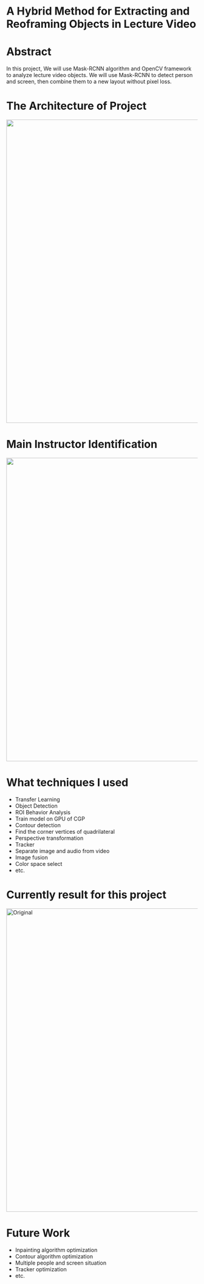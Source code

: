 # A Hybrid Method for Extracting and Reoframing Objects in Lecture Video       

# Abstract
In this project, We will use Mask-RCNN algorithm and OpenCV framework to analyze lecture video objects.
We will use Mask-RCNN to detect person and screen, then combine them to a new layout without pixel loss.

# The Architecture of Project
<img src="https://github.com/xidaniel/Lecture-Video-Objects-Reframing/blob/master/image/structure%20of%20project.png" width=800 align=center />

# Main Instructor Identification
<img src="https://github.com/xidaniel/Lecture-Video-Objects-Reframing/blob/master/image/main%20speaker.png" width=800 align=center />

# What techniques I used
- Transfer Learning
- Object Detection
- ROI Behavior Analysis
- Train model on GPU of CGP
- Contour detection
- Find the corner vertices of quadrilateral
- Perspective transformation
- Tracker
- Separate image and audio from video
- Image fusion
- Color space select
- etc.

# Currently result for this project
<img src="https://github.com/xidaniel/Lecture-Video-Objects-Reframing/blob/master/image/example.png" width = "800"  alt="Original" align=center />

# Future Work

- Inpainting algorithm optimization
- Contour algorithm optimization
- Multiple people and screen situation
- Tracker optimization
- etc.
